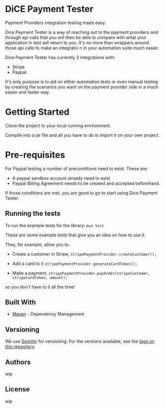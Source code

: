 # DiCE Payment Tester
Payment Providers integration testing made easy.

Dice Payment Tester is a way of reaching out to the payment providers and through api calls that you will then be able to compare with what your application in test will return to you. It's no more than wrappers around those api calls to make an integratio n in your automation suite much easier.

Dice Payment Tester has currently 2 integrations with:
- Stripe 
- Paypal.

It's only purpose is to aid on either automation tests or even manual testing by creating the scenarios you want on the payment provider side in a much easier and faster way.

# Getting Started

Clone the project to your local running environment.

Compile into a jar file and all you have to do is import it on your own project.

# Pre-requisites

For Paypal testing a number of preconditions need to exist. These are:
* A paypal sandbox account already need to exist
* Paypal Billing Agreement needs to be created and accepted beforehand.

If those conditions are met, you are good to go to start using Dice Payment Tester.

## Running the tests

To run the example tests for the library:
```mvn test```

These are some example tests that give you an idea on how to use it.

They, for example, allow you to:
* Create a customer in Stripe,
``` stripePaymentProvider.createCustomer(); ```

* Add a card to it
```stripePaymentProvider.generateCardToken();```

* Make a payment,
```stripePaymentProvider.payOrder(stripeCustomer, stripeCardToken, amount);```

so you don't have to it all the time!

## Built With

* [Maven](https://maven.apache.org/) - Dependency Management

## Versioning

We use [SemVer](http://semver.org/) for versioning. For the versions available, see the [tags on this repository](https://github.com/your/project/tags). 

## Authors
wip

## License
wip
